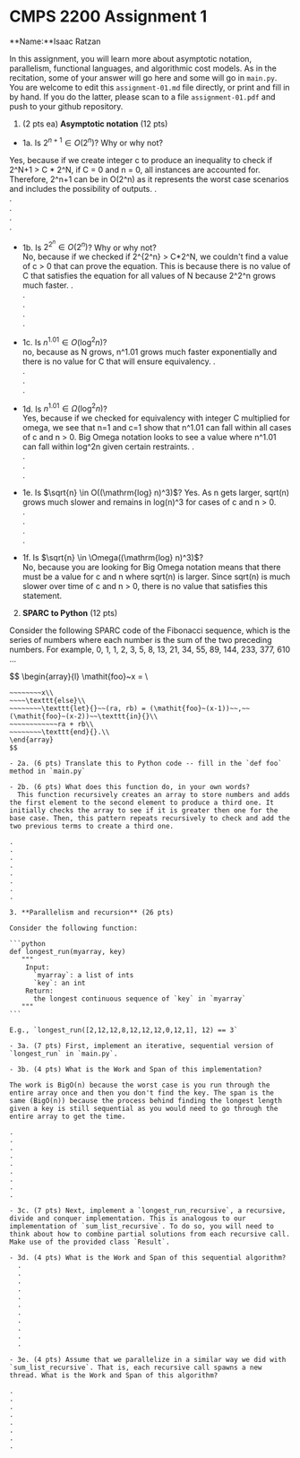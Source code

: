 # CMPS 2200 Assignment 1

**Name:**Isaac Ratzan

In this assignment, you will learn more about asymptotic notation, parallelism, functional languages, and algorithmic cost models. As in the recitation, some of your answer will go here and some will go in `main.py`. You are welcome to edit this `assignment-01.md` file directly, or print and fill in by hand. If you do the latter, please scan to a file `assignment-01.pdf` and push to your github repository.

1. (2 pts ea) **Asymptotic notation** (12 pts)

- 1a. Is $2^{n+1} \in O(2^n)$? Why or why not?

Yes, because if we create integer c to produce an inequality to check if 2^N+1 > C \* 2^N, if C = 0 and n = 0, all instances are accounted for. Therefore, 2^n+1 can be in O(2^n) as it represents the worst case scenarios and includes the possibility of outputs.
.  
.  
.  
.  
.

- 1b. Is $2^{2^n} \in O(2^n)$? Why or why not?  
   No, because if we checked if 2^{2^n} > C\*2^N, we couldn't find a value of c > 0 that can prove the equation. This is because there is no value of C that satisfies the equation for all values of N because 2^2^n grows much faster.
  .  
  .  
  .  
  .  
  .
- 1c. Is $n^{1.01} \in O(\mathrm{log}^2 n)$?  
  no, because as N grows, n^1.01 grows much faster exponentially and there is no value for C that will ensure equivalency.
  .  
  .  
  .  
  .

- 1d. Is $n^{1.01} \in \Omega(\mathrm{log}^2 n)$?  
  Yes, because if we checked for equivalency with integer C multiplied for omega, we see that n=1 and c=1 show that n^1.01 can fall within all cases of c and n > 0. Big Omega notation looks to see a value where n^1.01 can fall within log^2n given certain restraints.
  .  
  .  
  .  
  .
- 1e. Is $\sqrt{n} \in O((\mathrm{log} n)^3)$?
  Yes. As n gets larger, sqrt(n) grows much slower and remains in log(n)^3 for cases of c and n > 0.  
  .  
  .  
  .  
  .
- 1f. Is $\sqrt{n} \in \Omega((\mathrm{log} n)^3)$?  
  No, because you are looking for Big Omega notation means that there must be a value for c and n where sqrt(n) is larger. Since sqrt(n) is much slower over time of c and n > 0, there is no value that satisfies this statement.

2. **SPARC to Python** (12 pts)

Consider the following SPARC code of the Fibonacci sequence, which is the series of numbers where each number is the sum of the two preceding numbers. For example, 0, 1, 1, 2, 3, 5, 8, 13, 21, 34, 55, 89, 144, 233, 377, 610 ...

$$
\begin{array}{l}
\mathit{foo}~x =   \\
~~~~\texttt{if}{}~~x \le 1~~\texttt{then}{}\\
~~~~~~~~x\\
~~~~\texttt{else}\\
~~~~~~~~\texttt{let}{}~~(ra, rb) = (\mathit{foo}~(x-1))~~,~~(\mathit{foo}~(x-2))~~\texttt{in}{}\\
~~~~~~~~~~~~ra + rb\\
~~~~~~~~\texttt{end}{}.\\
\end{array}
$$

- 2a. (6 pts) Translate this to Python code -- fill in the `def foo` method in `main.py`

- 2b. (6 pts) What does this function do, in your own words?
  This function recursively creates an array to store numbers and adds the first element to the second element to produce a third one. It initially checks the array to see if it is greater then one for the base case. Then, this pattern repeats recursively to check and add the two previous terms to create a third one.

.  
.  
.  
.  
.  
.  
.  
.

3. **Parallelism and recursion** (26 pts)

Consider the following function:

```python
def longest_run(myarray, key)
   """
    Input:
      `myarray`: a list of ints
      `key`: an int
    Return:
      the longest continuous sequence of `key` in `myarray`
   """
```

E.g., `longest_run([2,12,12,8,12,12,12,0,12,1], 12) == 3`

- 3a. (7 pts) First, implement an iterative, sequential version of `longest_run` in `main.py`.

- 3b. (4 pts) What is the Work and Span of this implementation?

The work is BigO(n) because the worst case is you run through the entire array once and then you don't find the key. The span is the same (BigO(n)) because the process behind finding the longest length given a key is still sequential as you would need to go through the entire array to get the time.

.  
.  
.  
.  
.  
.  
.  
.  
.

- 3c. (7 pts) Next, implement a `longest_run_recursive`, a recursive, divide and conquer implementation. This is analogous to our implementation of `sum_list_recursive`. To do so, you will need to think about how to combine partial solutions from each recursive call. Make use of the provided class `Result`.

- 3d. (4 pts) What is the Work and Span of this sequential algorithm?  
  .  
  .  
  .  
  .  
  .  
  .  
  .  
  .  
  .  
  .  
  .

- 3e. (4 pts) Assume that we parallelize in a similar way we did with `sum_list_recursive`. That is, each recursive call spawns a new thread. What is the Work and Span of this algorithm?

.  
.  
.  
.  
.  
.  
.  
.
